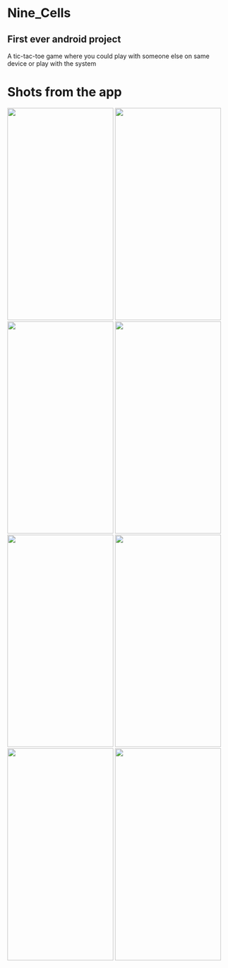 # Nine_Cells
## First ever android project
A tic-tac-toe game where you could play with someone else on same device or play with the system

# Shots from the app
<img src="https://user-images.githubusercontent.com/57777459/148685497-40587c6d-d8d3-4d39-8e2d-bb8b6c787cf9.png" width=240 height=480> <img src="https://user-images.githubusercontent.com/57777459/148685506-4a0bb550-991d-4c2e-bf8f-f263feb59b2e.png" width=240 height=480> <img src="https://user-images.githubusercontent.com/57777459/148685524-45755b7a-1c09-4562-8c8c-211f4e1845ef.png" width=240 height=480>
<img src="https://user-images.githubusercontent.com/57777459/148685572-e5d333b3-995a-4ec5-a204-83ff499f6696.png" width=240 height=480> <img src="https://user-images.githubusercontent.com/57777459/148685608-8b66833f-8874-4b47-b98d-a79865efa39d.png" width=240 height=480>
<img src="https://user-images.githubusercontent.com/57777459/148685611-b009a029-92d7-4356-b085-04fda64db87f.png" width=240 height=480> <img src="https://user-images.githubusercontent.com/57777459/148685618-ded2b3e0-9cf3-48e6-a5c0-f5a0990834b6.png" width=240 height=480>
<img src="https://user-images.githubusercontent.com/57777459/148685621-e8a1a85a-d4d6-4608-93ee-f5902cfee217.png" width=240 height=480>
